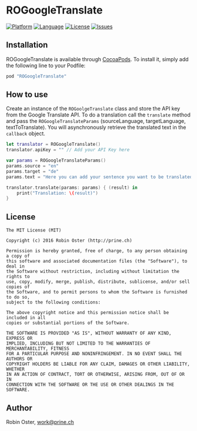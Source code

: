 # ROGoogleTranslate
[![Platform](http://img.shields.io/badge/platform-ios-blue.svg?style=flat
             )](https://developer.apple.com/iphone/index.action)
[![Language](http://img.shields.io/badge/language-swift-brightgreen.svg?style=flat
             )](https://developer.apple.com/swift)
[![License](http://img.shields.io/badge/license-MIT-lightgrey.svg?style=flat
            )](http://mit-license.org)
[![Issues](https://img.shields.io/github/issues/prine/ROGoogleTranslate.svg?style=flat
           )](https://github.com/prine/ROGoogleTranslate/issues)


## Installation

ROGoogleTranslate is available through [CocoaPods](http://cocoapods.org). To install
it, simply add the following line to your Podfile:

```ruby
pod "ROGoogleTranslate"
```

## How to use
Create an instance of the `ROGoolgeTranslate` class and store the API key from the Google Translate API. To do a translation call the `translate` method and pass the `ROGoogleTranslateParams` (sourceLanguage, targetLanguage, textToTranslate). You will asynchronously retrieve the translated text in the `callback` object.

```Swift
let translator = ROGoogleTranslate()
translator.apiKey = "" // Add your API Key here

var params = ROGoogleTranslateParams()
params.source = "en"
params.target = "de"
params.text = "Here you can add your sentence you want to be translated"

translator.translate(params: params) { (result) in
    print("Translation: \(result)")
}
```

## License

```
The MIT License (MIT)

Copyright (c) 2016 Robin Oster (http://prine.ch)

Permission is hereby granted, free of charge, to any person obtaining a copy of
this software and associated documentation files (the "Software"), to deal in
the Software without restriction, including without limitation the rights to
use, copy, modify, merge, publish, distribute, sublicense, and/or sell copies of
the Software, and to permit persons to whom the Software is furnished to do so,
subject to the following conditions:

The above copyright notice and this permission notice shall be included in all
copies or substantial portions of the Software.

THE SOFTWARE IS PROVIDED "AS IS", WITHOUT WARRANTY OF ANY KIND, EXPRESS OR
IMPLIED, INCLUDING BUT NOT LIMITED TO THE WARRANTIES OF MERCHANTABILITY, FITNESS
FOR A PARTICULAR PURPOSE AND NONINFRINGEMENT. IN NO EVENT SHALL THE AUTHORS OR
COPYRIGHT HOLDERS BE LIABLE FOR ANY CLAIM, DAMAGES OR OTHER LIABILITY, WHETHER
IN AN ACTION OF CONTRACT, TORT OR OTHERWISE, ARISING FROM, OUT OF OR IN
CONNECTION WITH THE SOFTWARE OR THE USE OR OTHER DEALINGS IN THE SOFTWARE.
```

## Author

Robin Oster, work@prine.ch
